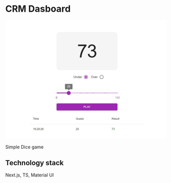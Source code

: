 # CRM Dasboard

![alt text](public/readme.jpg "jpg")

Simple Dice game

## Technology stack

Next.js, TS, Material UI
